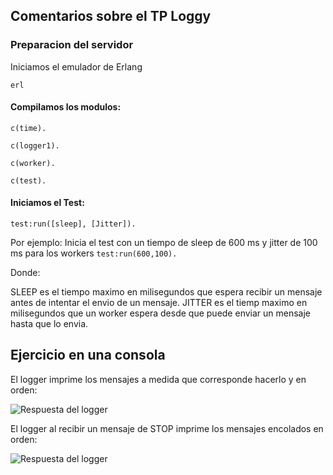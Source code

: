 ## Comentarios sobre el TP Loggy

### Preparacion del servidor

Iniciamos el emulador de Erlang
```
erl
```

#### Compilamos los modulos:
```
c(time).

c(logger1).

c(worker).

c(test).

```

#### Iniciamos el Test:

```test:run([sleep], [Jitter]).```

Por ejemplo: Inicia el test con un tiempo de sleep de 600 ms y jitter de 100 ms para los workers ``` test:run(600,100). ``` 

Donde:

SLEEP es el tiempo maximo en milisegundos que espera recibir un mensaje antes de intentar el envio de un mensaje.
JITTER es el tiemp maximo en milisegundos que un worker espera desde que puede enviar un mensaje hasta que lo envia.




## Ejercicio en una consola
El logger imprime los mensajes a medida que corresponde hacerlo y en orden:

![Respuesta del logger](./images/corrida.png)

El logger al recibir un mensaje de STOP imprime los mensajes encolados en orden:

![Respuesta del logger](./images/final.png)

